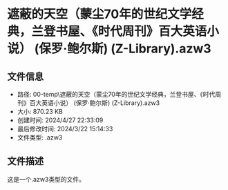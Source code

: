 ﻿# 遮蔽的天空（蒙尘70年的世纪文学经典，兰登书屋、《时代周刊》百大英语小说） (保罗·鲍尔斯) (Z-Library).azw3

## 文件信息
- 路径: 00-temp\遮蔽的天空（蒙尘70年的世纪文学经典，兰登书屋、《时代周刊》百大英语小说） (保罗·鲍尔斯) (Z-Library).azw3
- 大小: 870.23 KB
- 创建时间: 2024/4/27 22:33:09
- 最后修改时间: 2024/3/22 15:14:33
- 文件类型: .azw3

## 文件描述
这是一个.azw3类型的文件。


